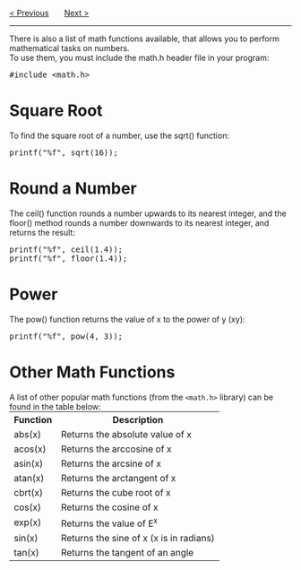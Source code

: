 <a href="/Functions/Recursion.md">&lt; Previous</a>
&nbsp;&nbsp;&nbsp;&nbsp;&nbsp;
<a href="/Structures/Main.md">Next &gt;</a>
<hr>
There is also a list of math functions available, that allows you to perform mathematical tasks on numbers.
<br>
To use them, you must include the math.h header file in your program:
<pre>#include &lt;math.h&gt;</pre>
<h1>Square Root</h1>
To find the square root of a number, use the sqrt() function:
<pre>printf("%f", sqrt(16));</pre>
<h1>Round a Number</h1>
The ceil() function rounds a number upwards to its nearest integer, and the floor() method rounds a number downwards to its nearest integer, and returns the result:
<pre>
printf("%f", ceil(1.4));
printf("%f", floor(1.4));
</pre>
<h1>Power</h1>
The pow() function returns the value of x to the power of y (xy):
<pre>printf("%f", pow(4, 3));</pre>
<h1>Other Math Functions</h1>
A list of other popular math functions (from the <code>&lt;math.h&gt;</code> library) can be found in the table below:
<table class="ws-table-all notranslate" style="margin:0">
  <tr>
    <th>Function</th>
    <th>Description</th>
  </tr>
  <tr>
    <td>abs(x)</td>
    <td>Returns the absolute value of x</td>
  </tr>
  <tr>
    <td>acos(x)</td>
    <td>Returns the arccosine of x</td>
  </tr>
  <tr>
    <td>asin(x)</td>
    <td>Returns the arcsine of x</td>
  </tr>
  <tr>
    <td>atan(x)</td>
    <td>Returns the arctangent of x</td>
  </tr>
  <tr>
    <td>cbrt(x)</td>
    <td>Returns the cube root of x</td>
 </tr>
  <tr>
    <td>cos(x)</td>
    <td>Returns the cosine of x</td>
  </tr>
  <tr>
    <td>exp(x)</td>
    <td>Returns the value of E<sup>x</sup></td>
 </tr>
  <tr>
    <td>sin(x)</td>
    <td>Returns the sine of x (x is in radians)</td>
 </tr>
  <tr>
    <td>tan(x)</td>
    <td>Returns the tangent of an angle</td>
  </tr>
</table>
